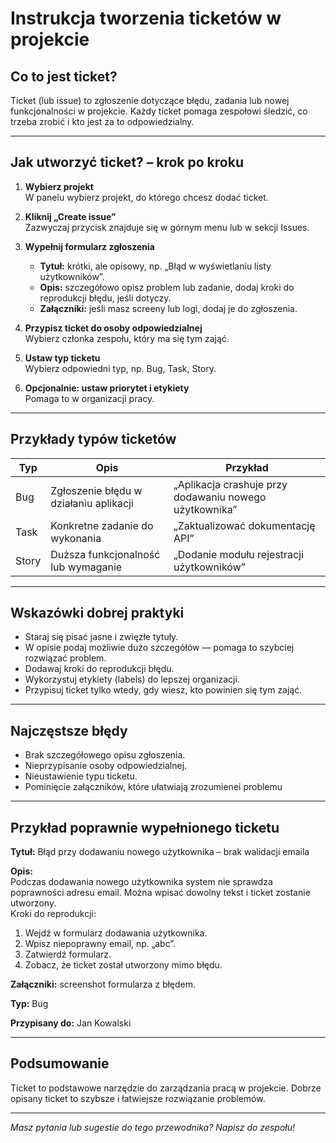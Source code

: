 # Instrukcja tworzenia ticketów w projekcie

## Co to jest ticket?

Ticket (lub issue) to zgłoszenie dotyczące błędu, zadania lub nowej funkcjonalności w projekcie. Każdy ticket pomaga zespołowi śledzić, co trzeba zrobić i kto jest za to odpowiedzialny.

---

## Jak utworzyć ticket? – krok po kroku

1. **Wybierz projekt**  
   W panelu wybierz projekt, do którego chcesz dodać ticket.

2. **Kliknij „Create issue”**  
   Zazwyczaj przycisk znajduje się w górnym menu lub w sekcji Issues.

3. **Wypełnij formularz zgłoszenia**  
   - **Tytuł:** krótki, ale opisowy, np. „Błąd w wyświetlaniu listy użytkowników”.  
   - **Opis:** szczegółowo opisz problem lub zadanie, dodaj kroki do reprodukcji błędu, jeśli dotyczy.  
   - **Załączniki:** jeśli masz screeny lub logi, dodaj je do zgłoszenia.

4. **Przypisz ticket do osoby odpowiedzialnej**  
   Wybierz członka zespołu, który ma się tym zająć.

5. **Ustaw typ ticketu**  
   Wybierz odpowiedni typ, np. Bug, Task, Story.

6. **Opcjonalnie: ustaw priorytet i etykiety**  
   Pomaga to w organizacji pracy.

---

## Przykłady typów ticketów

| Typ    | Opis                                           | Przykład                                         |
|--------|------------------------------------------------|-------------------------------------------------|
| Bug    | Zgłoszenie błędu w działaniu aplikacji          | „Aplikacja crashuje przy dodawaniu nowego użytkownika” |
| Task   | Konkretne zadanie do wykonania                   | „Zaktualizować dokumentację API”                 |
| Story  | Duższa funkcjonalność lub wymaganie              | „Dodanie modułu rejestracji użytkowników”       |

---

## Wskazówki dobrej praktyki

- Staraj się pisać jasne i zwięzłe tytuły.  
- W opisie podaj możliwie dużo szczegółów — pomaga to szybciej rozwiązać problem.  
- Dodawaj kroki do reprodukcji błędu.  
- Wykorzystuj etykiety (labels) do lepszej organizacji.  
- Przypisuj ticket tylko wtedy, gdy wiesz, kto powinien się tym zająć.

---
## Najczęstsze błędy
- Brak szczegółowego opisu zgłoszenia.
- Nieprzypisanie osoby odpowiedzialnej.
- Nieustawienie typu ticketu.
- Pominięcie załączników, które ułatwiają zrozumienei problemu

---
## Przykład poprawnie wypełnionego ticketu

**Tytuł:** Błąd przy dodawaniu nowego użytkownika – brak walidacji emaila

**Opis:**  
Podczas dodawania nowego użytkownika system nie sprawdza poprawności adresu email. Można wpisać dowolny tekst i ticket zostanie utworzony.  
Kroki do reprodukcji:  
1. Wejdź w formularz dodawania użytkownika.  
2. Wpisz niepoprawny email, np. „abc”.  
3. Zatwierdź formularz.  
4. Zobacz, że ticket został utworzony mimo błędu.

**Załączniki:** screenshot formularza z błędem.

**Typ:** Bug

**Przypisany do:** Jan Kowalski

---

## Podsumowanie

Ticket to podstawowe narzędzie do zarządzania pracą w projekcie. Dobrze opisany ticket to szybsze i łatwiejsze rozwiązanie problemów.

---

*Masz pytania lub sugestie do tego przewodnika? Napisz do zespołu!*
